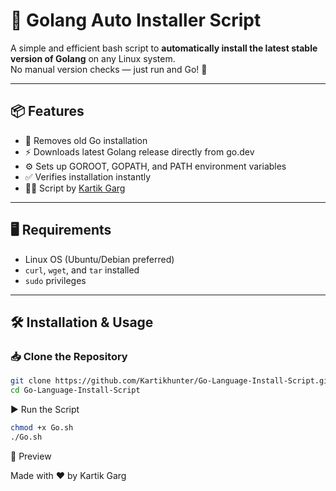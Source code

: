 # 🚀 Golang Auto Installer Script

A simple and efficient bash script to **automatically install the latest stable version of Golang** on any Linux system.  
No manual version checks — just run and Go! 💨

---

## 📦 Features

- 🧹 Removes old Go installation
- ⚡ Downloads latest Golang release directly from go.dev
- ⚙️ Sets up GOROOT, GOPATH, and PATH environment variables
- ✅ Verifies installation instantly
- 🧑‍💻 Script by [Kartik Garg](https://kartikhunter.github.io/)

---

## 🖥️ Requirements

- Linux OS (Ubuntu/Debian preferred)
- `curl`, `wget`, and `tar` installed
- `sudo` privileges

---

## 🛠️ Installation & Usage

### 📥 Clone the Repository

```bash
git clone https://github.com/Kartikhunter/Go-Language-Install-Script.git
cd Go-Language-Install-Script
```
▶️ Run the Script
```bash
chmod +x Go.sh
./Go.sh
```
📸 Preview


Made with ❤️ by Kartik Garg
